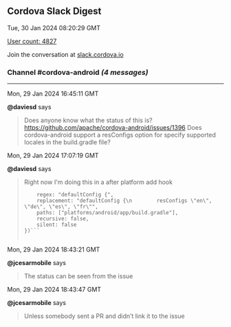 ## Cordova Slack Digest
Tue, 30 Jan 2024 08:20:29 GMT

[User count: 4827](https://cordova.slack.com/)


Join the conversation at [slack.cordova.io](http://slack.cordova.io/)

### __Channel #cordova-android__ _(4 messages)_
---

Mon, 29 Jan 2024 16:45:11 GMT

__@daviesd__ says 
> Does anyone know what the status of this is?
> <https://github.com/apache/cordova-android/issues/1396>
> Does cordova-android support a resConfigs option for specify supported locales in the build.gradle file?
> 

Mon, 29 Jan 2024 17:07:19 GMT

__@daviesd__ says 
> Right now I'm doing this in a after platform add hook
> ```replace({
>     regex: "defaultConfig {",
>     replacement: "defaultConfig {\n        resConfigs \"en\", \"de\", \"es\", \"fr\"",
>     paths: ["platforms/android/app/build.gradle"],
>     recursive: false,
>     silent: false
> })```
> 
> 

Mon, 29 Jan 2024 18:43:21 GMT

__@jcesarmobile__ says 
> The status can be seen from the issue
> 

Mon, 29 Jan 2024 18:43:47 GMT

__@jcesarmobile__ says 
> Unless somebody sent a PR and didn’t link it to the issue
> 
